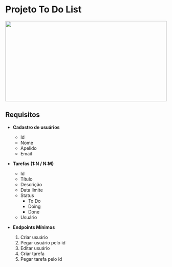 # Projeto To Do List

<img src="./assets/images/cinema.jpg" width="100%" height="250">

## Requisitos

- **Cadastro de usuários**

  - Id
  - Nome
  - Apelido
  - Email

- **Tarefas (1:N / N:M)**

  - Id
  - Título
  - Descrição
  - Data limite
  - Status
    - To Do
    - Doing
    - Done
  - Usuário

- **Endpoints Mínimos**
  1. Criar usuário
  2. Pegar usuário pelo id
  3. Editar usuário
  4. Criar tarefa
  5. Pegar tarefa pelo id
